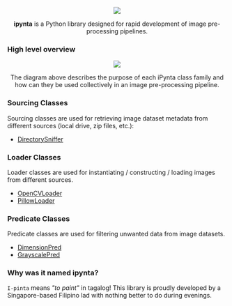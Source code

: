 <p align="center">
    <img  src="https://i.imgur.com/mKCFKIf.jpeg"> 
</p>

<p align="center">
  <strong>ipynta</strong> is a Python library designed for rapid development of image pre-processing pipelines.
</p>

### High level overview

<p align="center">
  <img src="https://i.imgur.com/tCDKqJD.png" />
</p>

<p align="center">
  The diagram above describes the purpose of each iPynta class family and how can they be used collectively in an image pre-processing pipeline.
</p>

### Sourcing Classes

Sourcing classes are used for retrieving image dataset metadata from different sources (local drive, zip files, etc.):

- [DirectorySniffer](https://github.com/allanchua101/ipynta/blob/main/docs/sourcing/DirectorySniffer.md)

### Loader Classes

Loader classes are used for instantiating / constructing / loading images from different sources.

- [OpenCVLoader](https://github.com/allanchua101/ipynta/blob/main/docs/loaders/OpenCVLoader.md)
- [PillowLoader](https://github.com/allanchua101/ipynta/blob/main/docs/loaders/PillowLoader.md)

### Predicate Classes

Predicate classes are used for filtering unwanted data from image datasets.

- [DimensionPred](https://github.com/allanchua101/ipynta/blob/main/docs/predicates/DimensionPred.md)
- [GrayscalePred](https://github.com/allanchua101/ipynta/blob/main/docs/predicates/GrayscalePred.md)

### Why was it named ipynta?

`I-pinta` means _"to paint"_ in tagalog! This library is proudly developed by a Singapore-based Filipino lad with nothing better to do during evenings.
